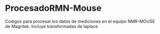 # ProcesadoRMN-Mouse
Codigos para procesar los datos de mediciones en el equipo NMR-MOUSE de Magritek. Incluye transformadas de laplace
